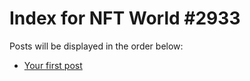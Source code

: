 # Index for NFT World #2933
Posts will be displayed in the order below:

- [Your first post](./001-first.md)

